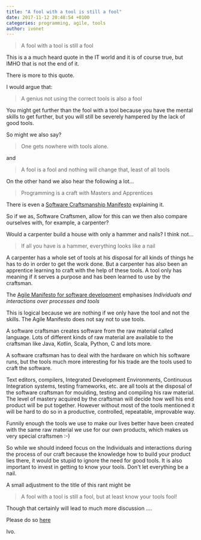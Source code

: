 ```yaml
---
title: "A fool with a tool is still a fool"
date: 2017-11-12 20:48:54 +0100
categories: programming, agile, tools
author: ivonet
---
```


> A fool with a tool is still a fool

This is a a much heard quote in the IT world and it is of course true, but IMHO that is not the end of it.
<!-- more -->
There is more to this quote.  

I would argue that:

> A genius not using the correct tools is also a fool

You might get further than the fool with a tool because you have the mental skills to get further, but you will still be severely hampered by the lack of good tools.

So might we also say?

> One gets nowhere with tools alone.

and

> A fool is a fool and nothing will change that, least of all tools

On the other hand we also hear the following a lot...

> Programming is a craft with Masters and Apprentices

There is even a [Software Craftsmanship Manifesto](http://manifesto.softwarecraftsmanship.org/) explaining it.

So if we as, Software Craftsmen, allow for this can we then also compare ourselves with, for example, a carpenter?

Would a carpenter build a house with only a hammer and nails? I think not...

> If all you have is a hammer, everything looks like a nail

A carpenter has a whole set of tools at his disposal for all kinds of things he has to do in order to get the work done. But a carpenter has also been an apprentice learning to craft with the help of these tools. A tool only has meaning if it serves a purpose and has been learned to use by the craftsman.

The [Agile Manifesto for software development](http://agilemanifesto.org/) emphasises *Individuals and interactions over processes and tools* 

This is logical because we are nothing if we only have the tool and not the skills. The Agile Manifesto does not say not to use tools.

A software craftsman creates software from the raw material called language. Lots of different kinds of raw material are available to the craftsman like Java, Kotlin, Scala, Python, C and lots more.

A software craftsman has to deal with the hardware on which his software runs, but the tools much more interesting for his trade are the tools used to craft the software.

Text editors, compilers, Integrated Development Environments, Continuous Integration systems, testing frameworks, etc. are all tools at the disposal of the software craftsman for moulding, testing and compiling his raw material. The level of mastery acquired by the craftsman will decide how well his end product will be put together. However without most of the tools mentioned it will be hard to do so in a productive, controlled, repeatable, improvable way.

Funnily enough the tools we use to make our lives better have been created with the same raw material we use for our own products, which makes us very special craftsmen :-)

So while we should indeed focus on the Individuals and interactions during the process of our craft because the knowledge how to build your product lies there, it would be stupid to ignore the need for good tools. It is also important to invest in getting to know your tools. Don't let everything be a nail.

A small adjustment to the title of this rant might be

> A fool with a tool is still a fool, but at least know your tools fool!

Though that certainly will lead to much more discussion ....

Please do so [here](https://ivo2u.nl/53)

Ivo.

